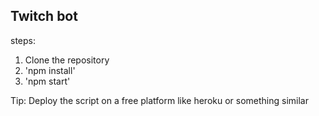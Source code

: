 ## Twitch bot

steps:
1. Clone the repository
2. 'npm install'
3. 'npm start'


Tip: Deploy the script on a free platform like heroku or something similar
